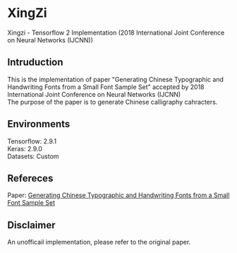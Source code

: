 # XingZi
Xingzi - Tensorflow 2 Implementation (2018 International Joint Conference on Neural Networks (IJCNN))

## Intruduction
This is the implementation of paper "Generating Chinese Typographic and Handwriting Fonts from a Small Font Sample Set" accepted by 2018 International Joint Conference on Neural Networks (IJCNN)  
The purpose of the paper is to generate Chinese calligraphy cahracters.

## Environments
Tensorflow: 2.9.1  
Keras: 2.9.0  
Datasets: Custom  

## Refereces
Paper: [Generating Chinese Typographic and Handwriting Fonts from a Small Font Sample Set](https://ieeexplore.ieee.org/document/8489500)

## Disclaimer
An unofficail implementation, please refer to the original paper.  
